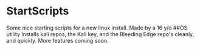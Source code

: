 # StartScripts
Some nice starting scripts for a new linux install. Made by a 16 y/o
##OS utility
Installs kali repos, the Kali key, and the Bleeding Edge repo's cleanly, and quickly. More features coming soon.
